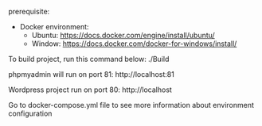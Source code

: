 prerequisite:

- Docker environment:
    + Ubuntu: https://docs.docker.com/engine/install/ubuntu/
    + Window: https://docs.docker.com/docker-for-windows/install/

To build project, run this command below: ./Build

phpmyadmin will run on port 81: http://localhost:81

Wordpress project run on port 80: http://localhost

Go to docker-compose.yml file to see more information about environment configuration